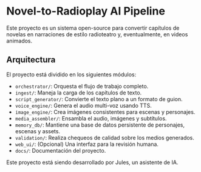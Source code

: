 # Novel-to-Radioplay AI Pipeline

Este proyecto es un sistema open-source para convertir capítulos de novelas en narraciones de estilo radioteatro y, eventualmente, en videos animados.

## Arquitectura

El proyecto está dividido en los siguientes módulos:

- `orchestrator/`: Orquesta el flujo de trabajo completo.
- `ingest/`: Maneja la carga de los capítulos de texto.
- `script_generator/`: Convierte el texto plano a un formato de guion.
- `voice_engine/`: Genera el audio multi-voz usando TTS.
- `image_engine/`: Crea imágenes consistentes para escenas y personajes.
- `media_assembler/`: Ensambla el audio, imágenes y subtítulos.
- `memory_db/`: Mantiene una base de datos persistente de personajes, escenas y assets.
- `validation/`: Realiza chequeos de calidad sobre los medios generados.
- `web_ui/`: (Opcional) Una interfaz para la revisión humana.
- `docs/`: Documentación del proyecto.

Este proyecto está siendo desarrollado por Jules, un asistente de IA.
